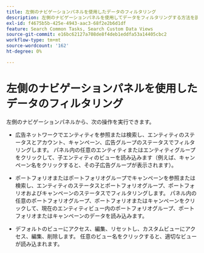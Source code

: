 ```yaml
---
title: 左側のナビゲーションパネルを使用したデータのフィルタリング
description: 左側のナビゲーションパネルを使用してデータをフィルタリングする方法を説明します。
exl-id: f4675b5b-425e-4943-aac3-68f2e2b6d1df
feature: Search Common Tasks, Search Custom Data Views
source-git-commit: e16bc62127a708de8f4deb1eddfa53a14405cbc2
workflow-type: tm+mt
source-wordcount: '162'
ht-degree: 0%

---
```


# 左側のナビゲーションパネルを使用したデータのフィルタリング

左側のナビゲーションパネルから、次の操作を実行できます。

* 広告ネットワークでエンティティを参照または検索し、エンティティのステータスとアカウント、キャンペーン、広告グループのステータスでフィルタリングします。 パネル内の任意のエンティティまたはエンティティグループをクリックして、子エンティティのビューを読み込みます（例えば、キャンペーン名をクリックすると、その子広告グループが表示されます）。

* ポートフォリオまたはポートフォリオグループでキャンペーンを参照または検索し、エンティティのステータスとポートフォリオグループ、ポートフォリオおよびキャンペーンのステータスでフィルタリングします。 パネル内の任意のポートフォリオグループ、ポートフォリオまたはキャンペーンをクリックして、現在のエンティティビュー内のポートフォリオグループ、ポートフォリオまたはキャンペーンのデータを読み込みます。

* デフォルトのビューにアクセス、編集、リセットし、カスタムビューにアクセス、編集、削除します。 任意のビュー名をクリックすると、適切なビューが読み込まれます。
